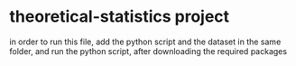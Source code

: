 # theoretical-statistics project

in order to run this file, add the python script and the dataset in the same folder, and run the python script, after downloading the required packages
